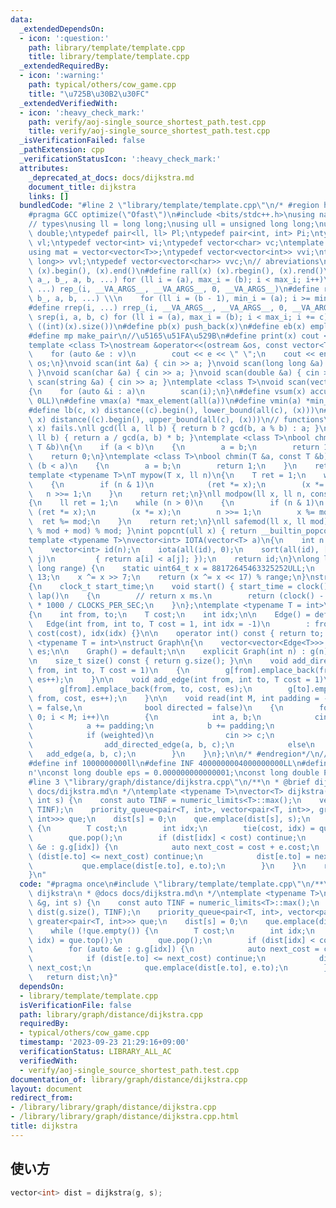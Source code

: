```yaml
---
data:
  _extendedDependsOn:
  - icon: ':question:'
    path: library/template/template.cpp
    title: library/template/template.cpp
  _extendedRequiredBy:
  - icon: ':warning:'
    path: typical/others/cow_game.cpp
    title: "\u725B\u30B2\u30FC"
  _extendedVerifiedWith:
  - icon: ':heavy_check_mark:'
    path: verify/aoj-single_source_shortest_path.test.cpp
    title: verify/aoj-single_source_shortest_path.test.cpp
  _isVerificationFailed: false
  _pathExtension: cpp
  _verificationStatusIcon: ':heavy_check_mark:'
  attributes:
    _deprecated_at_docs: docs/dijkstra.md
    document_title: dijkstra
    links: []
  bundledCode: "#line 2 \"library/template/template.cpp\"\n/* #region header */\n\
    #pragma GCC optimize(\"Ofast\")\n#include <bits/stdc++.h>\nusing namespace std;\n\
    // types\nusing ll = long long;\nusing ull = unsigned long long;\nusing ld = long\
    \ double;\ntypedef pair<ll, ll> Pl;\ntypedef pair<int, int> Pi;\ntypedef vector<ll>\
    \ vl;\ntypedef vector<int> vi;\ntypedef vector<char> vc;\ntemplate <typename T>\n\
    using mat = vector<vector<T>>;\ntypedef vector<vector<int>> vvi;\ntypedef vector<vector<long\
    \ long>> vvl;\ntypedef vector<vector<char>> vvc;\n// abreviations\n#define all(x)\
    \ (x).begin(), (x).end()\n#define rall(x) (x).rbegin(), (x).rend()\n#define rep_(i,\
    \ a_, b_, a, b, ...) for (ll i = (a), max_i = (b); i < max_i; i++)\n#define rep(i,\
    \ ...) rep_(i, __VA_ARGS__, __VA_ARGS__, 0, __VA_ARGS__)\n#define rrep_(i, a_,\
    \ b_, a, b, ...) \\\n    for (ll i = (b - 1), min_i = (a); i >= min_i; i--)\n\
    #define rrep(i, ...) rrep_(i, __VA_ARGS__, __VA_ARGS__, 0, __VA_ARGS__)\n#define\
    \ srep(i, a, b, c) for (ll i = (a), max_i = (b); i < max_i; i += c)\n#define SZ(x)\
    \ ((int)(x).size())\n#define pb(x) push_back(x)\n#define eb(x) emplace_back(x)\n\
    #define mp make_pair\n//\u5165\u51FA\u529B\n#define print(x) cout << x << endl\n\
    template <class T>\nostream &operator<<(ostream &os, const vector<T> &v)\n{\n\
    \    for (auto &e : v)\n        cout << e << \" \";\n    cout << endl;\n    return\
    \ os;\n}\nvoid scan(int &a) { cin >> a; }\nvoid scan(long long &a) { cin >> a;\
    \ }\nvoid scan(char &a) { cin >> a; }\nvoid scan(double &a) { cin >> a; }\nvoid\
    \ scan(string &a) { cin >> a; }\ntemplate <class T>\nvoid scan(vector<T> &a)\n\
    {\n    for (auto &i : a)\n        scan(i);\n}\n#define vsum(x) accumulate(all(x),\
    \ 0LL)\n#define vmax(a) *max_element(all(a))\n#define vmin(a) *min_element(all(a))\n\
    #define lb(c, x) distance((c).begin(), lower_bound(all(c), (x)))\n#define ub(c,\
    \ x) distance((c).begin(), upper_bound(all(c), (x)))\n// functions\n// gcd(0,\
    \ x) fails.\nll gcd(ll a, ll b) { return b ? gcd(b, a % b) : a; }\nll lcm(ll a,\
    \ ll b) { return a / gcd(a, b) * b; }\ntemplate <class T>\nbool chmax(T &a, const\
    \ T &b)\n{\n    if (a < b)\n    {\n        a = b;\n        return 1;\n    }\n\
    \    return 0;\n}\ntemplate <class T>\nbool chmin(T &a, const T &b)\n{\n    if\
    \ (b < a)\n    {\n        a = b;\n        return 1;\n    }\n    return 0;\n}\n\
    template <typename T>\nT mypow(T x, ll n)\n{\n    T ret = 1;\n    while (n > 0)\n\
    \    {\n        if (n & 1)\n            (ret *= x);\n        (x *= x);\n     \
    \   n >>= 1;\n    }\n    return ret;\n}\nll modpow(ll x, ll n, const ll mod)\n\
    {\n    ll ret = 1;\n    while (n > 0)\n    {\n        if (n & 1)\n           \
    \ (ret *= x);\n        (x *= x);\n        n >>= 1;\n        x %= mod;\n      \
    \  ret %= mod;\n    }\n    return ret;\n}\nll safemod(ll x, ll mod) { return (x\
    \ % mod + mod) % mod; }\nint popcnt(ull x) { return __builtin_popcountll(x); }\n\
    template <typename T>\nvector<int> IOTA(vector<T> a)\n{\n    int n = a.size();\n\
    \    vector<int> id(n);\n    iota(all(id), 0);\n    sort(all(id), [&](int i, int\
    \ j)\n         { return a[i] < a[j]; });\n    return id;\n}\nlong long xor64(long\
    \ long range) {\n    static uint64_t x = 88172645463325252ULL;\n    x ^= x <<\
    \ 13;\n    x ^= x >> 7;\n    return (x ^= x << 17) % range;\n}\nstruct Timer\n\
    {\n    clock_t start_time;\n    void start() { start_time = clock(); }\n    int\
    \ lap()\n    {\n        // return x ms.\n        return (clock() - start_time)\
    \ * 1000 / CLOCKS_PER_SEC;\n    }\n};\ntemplate <typename T = int>\nstruct Edge\n\
    {\n    int from, to;\n    T cost;\n    int idx;\n\n    Edge() = default;\n\n \
    \   Edge(int from, int to, T cost = 1, int idx = -1)\n        : from(from), to(to),\
    \ cost(cost), idx(idx) {}\n\n    operator int() const { return to; }\n};\n\ntemplate\
    \ <typename T = int>\nstruct Graph\n{\n    vector<vector<Edge<T>>> g;\n    int\
    \ es;\n\n    Graph() = default;\n\n    explicit Graph(int n) : g(n), es(0) {}\n\
    \n    size_t size() const { return g.size(); }\n\n    void add_directed_edge(int\
    \ from, int to, T cost = 1)\n    {\n        g[from].emplace_back(from, to, cost,\
    \ es++);\n    }\n\n    void add_edge(int from, int to, T cost = 1)\n    {\n  \
    \      g[from].emplace_back(from, to, cost, es);\n        g[to].emplace_back(to,\
    \ from, cost, es++);\n    }\n\n    void read(int M, int padding = -1, bool weighted\
    \ = false,\n              bool directed = false)\n    {\n        for (int i =\
    \ 0; i < M; i++)\n        {\n            int a, b;\n            cin >> a >> b;\n\
    \            a += padding;\n            b += padding;\n            T c = T(1);\n\
    \            if (weighted)\n                cin >> c;\n            if (directed)\n\
    \                add_directed_edge(a, b, c);\n            else\n             \
    \   add_edge(a, b, c);\n        }\n    }\n};\n\n/* #endregion*/\n// constant\n\
    #define inf 1000000000ll\n#define INF 4000000004000000000LL\n#define endl '\\\
    n'\nconst long double eps = 0.000000000000001;\nconst long double PI = 3.141592653589793;\n\
    #line 3 \"library/graph/distance/dijkstra.cpp\"\n/**\n * @brief dijkstra\n * @docs\
    \ docs/dijkstra.md\n */\ntemplate <typename T>\nvector<T> dijkstra(Graph<T> &g,\
    \ int s) {\n    const auto TINF = numeric_limits<T>::max();\n    vector<T> dist(g.size(),\
    \ TINF);\n    priority_queue<pair<T, int>, vector<pair<T, int>>, greater<pair<T,\
    \ int>>> que;\n    dist[s] = 0;\n    que.emplace(dist[s], s);\n    while (!que.empty())\
    \ {\n        T cost;\n        int idx;\n        tie(cost, idx) = que.top();\n\
    \        que.pop();\n        if (dist[idx] < cost) continue;\n        for (auto\
    \ &e : g.g[idx]) {\n            auto next_cost = cost + e.cost;\n            if\
    \ (dist[e.to] <= next_cost) continue;\n            dist[e.to] = next_cost;\n \
    \           que.emplace(dist[e.to], e.to);\n        }\n    }\n    return dist;\n\
    }\n"
  code: "#pragma once\n#include \"library/template/template.cpp\"\n/**\n * @brief\
    \ dijkstra\n * @docs docs/dijkstra.md\n */\ntemplate <typename T>\nvector<T> dijkstra(Graph<T>\
    \ &g, int s) {\n    const auto TINF = numeric_limits<T>::max();\n    vector<T>\
    \ dist(g.size(), TINF);\n    priority_queue<pair<T, int>, vector<pair<T, int>>,\
    \ greater<pair<T, int>>> que;\n    dist[s] = 0;\n    que.emplace(dist[s], s);\n\
    \    while (!que.empty()) {\n        T cost;\n        int idx;\n        tie(cost,\
    \ idx) = que.top();\n        que.pop();\n        if (dist[idx] < cost) continue;\n\
    \        for (auto &e : g.g[idx]) {\n            auto next_cost = cost + e.cost;\n\
    \            if (dist[e.to] <= next_cost) continue;\n            dist[e.to] =\
    \ next_cost;\n            que.emplace(dist[e.to], e.to);\n        }\n    }\n \
    \   return dist;\n}"
  dependsOn:
  - library/template/template.cpp
  isVerificationFile: false
  path: library/graph/distance/dijkstra.cpp
  requiredBy:
  - typical/others/cow_game.cpp
  timestamp: '2023-09-23 21:29:16+09:00'
  verificationStatus: LIBRARY_ALL_AC
  verifiedWith:
  - verify/aoj-single_source_shortest_path.test.cpp
documentation_of: library/graph/distance/dijkstra.cpp
layout: document
redirect_from:
- /library/library/graph/distance/dijkstra.cpp
- /library/library/graph/distance/dijkstra.cpp.html
title: dijkstra
---
```

## 使い方
```c++
vector<int> dist = dijkstra(g, s);
```